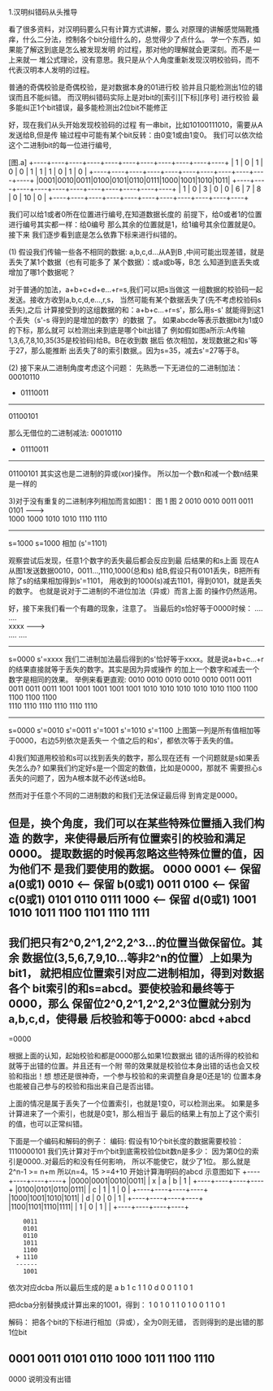 
 1.汉明纠错码从头推导

  看了很多资料，对汉明码要么只有计算方式讲解，要么
  对原理的讲解感觉隔靴搔痒，什么二分法，控制各个bit分组什么的，总觉得少了点什么。
  学一个东西，如果能了解这到底是怎么被发现发明
  的过程，那对他的理解就会更深刻。而不是一上来就一
  堆公式理论，没有意思。我只是从个人角度重新发现汉明校验码，而不代表汉明本人发明的过程。
  

  普通的奇偶校验是奇偶校验，是对数据本身的01进行校
  验并且只能检测出1位的错误而且不能纠错。
  而汉明纠错码实际上是对bit的[索引][下标][序号]
  进行校验
  最多能纠正1个bit错误，最多能检测出2位bit不能修正

  好，现在我们从头开始发现校验码的过程
  有一串bit，比如10100111010，需要从A发送给B,但是传
  输过程中可能有某个bit反转：由0变1或由1变0。
  我们可以依次给这个二进制bit的每一位进行编号,
  
  [图.a]
+----+----+----+----+----+----+----+----+----+----+----+
| 1  | 0  | 1  | 0  | 0  | 1  | 1  | 1  | 0  | 1  | 0  |
+----+----+----+----+----+----+----+----+----+----+----+
|0001|0010|0011|0100|0101|0110|0111|1000|1001|1010|1011|
+----+----+----+----+----+----+----+----+----+----+----+
| 1  | 0  | 3  | 0  | 0  | 6  | 7  | 8  | 0  | 10 | 0  |
+----+----+----+----+----+----+----+----+----+----+----+

我们可以给1或者0所在位置进行编号,在知道数据长度的
前提下，给0或者1的位置进行编号其实都一样：给0编号
那么其余的位置就是1，给1编号其余位置就是0。接下来
我们逐步看到底是怎么依靠下标来进行纠错的。

(1) 假设我们传输一些各不相同的数据: a,b,c,d...从A到B
,中间可能出现差错，就是丢失了某1个数据（也有可能多了
某个数据）：或a或b等，B怎
么知道到底丢失或增加了哪1个数据呢？

对于普通的加法，a+b+c+d+e...+r=s,我们可以把s当做这
一组数据的校验码一起发送。接收方收到a,b,c,d,e...,r,s，
当然可能有某个数据丢失了(先不考虑校验码s丢失),之后
计算接受到的这组数据的和：a+b+c...+r=s'，那么用s-s'
就能得到这1个丢失（s'-s 得到的是增加的数字）的数据
了。 如果abcde等表示数据bit为1或0的下标，那么就可
以检测出来到底是哪个bit出错了
 例如假如图a所示:A传输1,3,6,7,8,10,35(35是校验码)给B。B在收到数
 据后 依次相加，发现数据之和s'等于27，那么能推断
 出丢失了8的索引数据,。因为s=35，减去s'=27等于8。

(2) 接下来从二进制角度考虑这个问题：
先熟悉一下无进位的二进制加法：
  00010110
+ 01110011
-----------
  01100101

  那么无借位的二进制减法:
  00010110
- 01110011
-----------
  01100101
其实这也是二进制的异或(xor)操作。
所以加一个数n和减一个数n结果是一样的
 
3)对于没有重复的二进制序列相加而言如图1：
    图 1               图 2
    0010               0010
    0011               0011
    0101     --->     
    1000               1000
    1010               1010
    1110               1110
---------            ------
  s=1000             s=1000
              相加 (s'=1101)
 
 观察尝试后发现，任意1个数字的丢失最后都会反应到最
 后结果的和s上面
现在A从图1发送数据0010，0011...,1110,1000(总和s) 给B,假设只有0101丢失，B把所有除了s的结果相加得到s'=1101，
用收到的1000(s)减去1101，得到0101，就是丢失的数字。
也就是说对于二进制的不进位加法（异或）而言上面
的操作仍然适用。

好，接下来我们看一个有趣的现象，注意了。
当最后的s恰好等于0000时候：
    ....          ....   
    xxxx   --->        
    ....          .... 
---------     ---------
  s=0000       s'=xxxx
我们二进制加法最后得到的s'恰好等于xxxx。就是说a+b+c...+r的结果直接就等于丢失的数字。其实是因为异或操作
的加上一个数字和减去一个数字是相同的效果。
举例来看更直观:
  0010             0010    0010     0010    0010 
  0011     0011            0011     0011    0011 
  1001     1001    1001             1001    1001 
  1010     1010    1010    1010             1010 
  1100     1100    1100    1100     1100         
  1110     1110    1110    1110     1110    1110 
-------  ------- ------- -------  ------- -------
s=0000  s'=0010 s'=0011 s'=1001  s'=1010 s'=1100 
上图第一列是所有值相加等于0000，右边5列依次是丢失一
个值之后的和s'，都依次等于丢失的值。

4)我们知道用校验和s可以找到丢失的数字，那么现在还有
一个问题就是s如果丢失怎么办?
如果我们约定好s是一个固定的数值，比如是0000，那就不
需要担心s丢失的问题了，因为A根本就不必传送s给B。

然而对于任意个不同的二进制数的和我们无法保证最后得
到肯定是0000。

但是，换个角度，我们可以在某些特殊位置插入我们构造
的数字，来使得最后所有位置索引的校验和满足0000。
提取数据的时候再忽略这些特殊位置的值，因为他们不
是我们要使用的数据。
  0000
  0001  <-- 保留 a(0或1)
  0010  <-- 保留 b(0或1)
  0011 
  0100  <-- 保留 c(0或1)
  0101
  0110
  0111
  1000  <-- 保留 d(0或1)
  1001 
  1010 
  1011
  1100 
  1101
  1110 
  1111
-------

我们把只有2^0,2^1,2^2,2^3...的位置当做保留位。其余
数据位(3,5,6,7,9,10...等非2^n的位置）上如果为bit1，
就把相应位置索引对应二进制相加，得到对数据各个
bit索引的和s=abcd。要使校验和最终等于0000，那么
保留位2^0,2^1,2^2,2^3位置就分别为a,b,c,d，使得最
后校验和等于0000:
 abcd
+abcd
-----
=0000

根据上面的认知，起始校验和都是0000那么如果1位数据出
错的话所得的校验和就等于出错的位置。并且还有一个附
带的效果就是校验位本身出错的话也会又校验和指出！想
想还是很神奇，一个参与校验和的来调整自身是0还是1的
位置本身也能被自己参与的校验和指出来自己是否出错。

上面的情况是属于丢失了一个位置索引，也就是1变0，可以检测出来。
如果是多计算进来了一个索引，也就是0变1，那么相当于
最后的结果上有加上了这个索引的值，也可以正常纠错。

下面是一个编码和解码的例子：
编码:
假设有10个bit长度的数据需要校验：1110000101
我们先计算对于m个bit到底需校验位bit数n是多少：
因为第0位的索引是0000..对最后的和没有任何影响，
所以不能使它，就少了1位。
那么就是2^n-1 >= n+m
所以n=4。15 >=4+10
开始计算海明码的abcd
 示意图如下
+----+----+----+----+
|0000|0001|0010|0011|
| x  | a  | b  | 1  |
+----+----+----+----+
|0100|0101|0110|0111|
| c  | 1  | 1  | 0  |
+----+----+----+----+
|1000|1001|1010|1011|
| d  | 0  | 0  | 1  |
+----+----+----+----+
|1100|1101|1110|1111|
| 1  | 0  | 1  |    |
+----+----+----+----+

        0011
        0101
        0110
        1011
        1100
      + 1110
      ------
        1001
依次对应dcba
所以最后生成的是
   a b 1 c 1 1 0 d 0 0 1 1 0 1

 把dcba分别替换成计算出来的1001，得到：
   1 0 1 0 1 1 0 1 0 0 1 1 0 1

解码：
 把各个bit的下标进行相加（异或），全为0则无错，
 否则得到的是出错的那1位bit

  0001
  0011
  0101
  0110
  1000
  1011
  1100
  1110
------
  0000
说明没有出错
